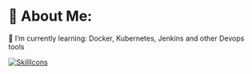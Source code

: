 # 💫 About Me:

🌱 I’m currently learning: Docker, Kubernetes, Jenkins and other Devops tools


[![SkillIcons](https://skillicons.dev/icons?i=js,html,css,py,docker)](https://skillicons.dev)<br/>

